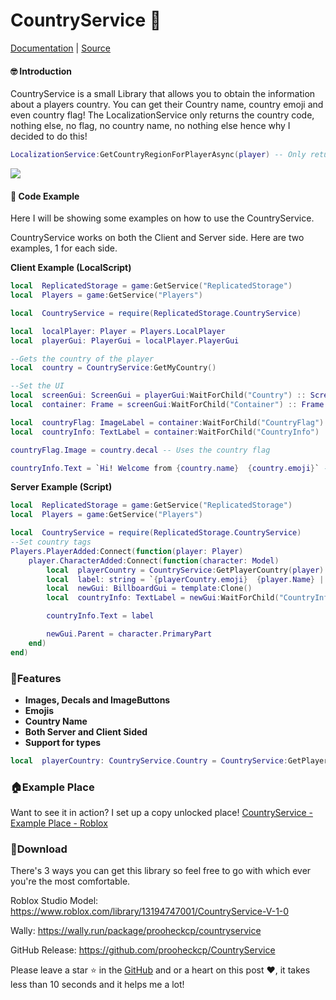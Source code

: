 
# CountryService 🏴󠁧󠁢󠁥󠁮󠁧󠁿

[Documentation](https://prooheckcp.github.io/CountryService/) | [Source](https://github.com/prooheckcp/CountryService)

#### 🤓 Introduction
CountryService is a small Library that allows you to obtain the information about a players country. You can get their Country name, country emoji and even country flag! The LocalizationService only returns the country code, nothing else, no flag, no country name, no nothing else hence why I decided to do this!

```lua
LocalizationService:GetCountryRegionForPlayerAsync(player) -- Only returns "US"
```

![](https://cdn.discordapp.com/attachments/670023265455964198/1098670837013422132/RobloxScreenShot20230420_000142829.png)
#### 🔨 Code Example
Here I will be showing some examples on how to use the CountryService.

CountryService works on both the Client and Server side. Here are two examples, 1 for each side.

**Client Example (LocalScript)**
```lua
local  ReplicatedStorage = game:GetService("ReplicatedStorage")
local  Players = game:GetService("Players")

local  CountryService = require(ReplicatedStorage.CountryService)

local  localPlayer: Player = Players.LocalPlayer
local  playerGui: PlayerGui = localPlayer.PlayerGui

--Gets the country of the player
local  country = CountryService:GetMyCountry()

--Set the UI
local  screenGui: ScreenGui = playerGui:WaitForChild("Country") :: ScreenGui
local  container: Frame = screenGui:WaitForChild("Container") :: Frame

local  countryFlag: ImageLabel = container:WaitForChild("CountryFlag") :: ImageLabel
local  countryInfo: TextLabel = container:WaitForChild("CountryInfo") :: TextLabel

countryFlag.Image = country.decal -- Uses the country flag

countryInfo.Text = `Hi! Welcome from {country.name}  {country.emoji}` -- Uses the country name and emoji
```
**Server Example (Script)**
```lua
local  ReplicatedStorage = game:GetService("ReplicatedStorage")
local  Players = game:GetService("Players")

local  CountryService = require(ReplicatedStorage.CountryService)
--Set country tags
Players.PlayerAdded:Connect(function(player: Player)
	player.CharacterAdded:Connect(function(character: Model)
		local  playerCountry = CountryService:GetPlayerCountry(player)
		local  label: string = `{playerCountry.emoji}  {player.Name} | {playerCountry.name}`
		local  newGui: BillboardGui = template:Clone()
		local  countryInfo: TextLabel = newGui:WaitForChild("CountryInfo") :: TextLabel

		countryInfo.Text = label

		newGui.Parent = character.PrimaryPart
	end)
end)
```

### 🍪Features

 - **Images, Decals and ImageButtons**
 - **Emojis**
 - **Country Name**
 - **Both Server and Client Sided**
 - **Support for types**

```lua
local  playerCountry: CountryService.Country = CountryService:GetPlayerCountry(player)
```
### 🏠Example Place
Want to see it in action? I set up a copy unlocked place! [CountryService - Example Place - Roblox](https://www.roblox.com/games/13186743835/CountryService-Example-Place)
### 📁Download
There's 3 ways you can get this library so feel free to go with which ever you're the most comfortable.

Roblox Studio Model: https://www.roblox.com/library/13194747001/CountryService-V-1-0

Wally: https://wally.run/package/prooheckcp/countryservice

GitHub Release: https://github.com/prooheckcp/CountryService

Please leave a star ⭐ in the [GitHub](https://github.com/prooheckcp/CountryService) and or a heart on this post ❤️, it takes less than 10 seconds and it helps me a lot!